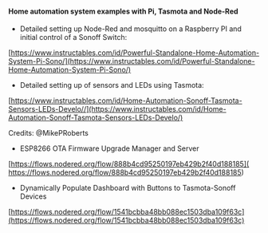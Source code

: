 #### Home automation system examples with Pi, Tasmota and Node-Red

* Detailed setting up Node-Red and mosquitto on a Raspberry PI and initial control of a Sonoff Switch:

[https://www.instructables.com/id/Powerful-Standalone-Home-Automation-System-Pi-Sono/](https://www.instructables.com/id/Powerful-Standalone-Home-Automation-System-Pi-Sono/)

* Detailed setting up of sensors and LEDs using Tasmota:

[https://www.instructables.com/id/Home-Automation-Sonoff-Tasmota-Sensors-LEDs-Develo//](https://www.instructables.com/id/Home-Automation-Sonoff-Tasmota-Sensors-LEDs-Develo/)

Credits: @MikePRoberts

* ESP8266 OTA Firmware Upgrade Manager and Server

[https://flows.nodered.org/flow/888b4cd95250197eb429b2f40d188185](
https://flows.nodered.org/flow/888b4cd95250197eb429b2f40d188185)

* Dynamically Populate Dashboard with Buttons to Tasmota-Sonoff Devices

[https://flows.nodered.org/flow/1541bcbba48bb088ec1503dba109f63c](https://flows.nodered.org/flow/1541bcbba48bb088ec1503dba109f63c)
